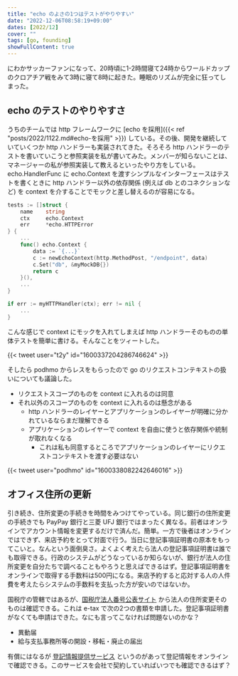 ```yaml
---
title: "echo のよさの1つはテストがやりやすい"
date: "2022-12-06T08:58:19+09:00"
dates: [2022/12]
cover: ""
tags: [go, founding]
showFullContent: true
---
```


にわかサッカーファンになって、20時頃に1-2時間寝て24時からワールドカップのクロアチア戦をみて3時に寝て8時に起きた。睡眠のリズムが完全に狂ってしまった。

## echo のテストのやりやすさ

うちのチームでは http フレームワークに [echo を採用]({{< ref "posts/2022/1122.md#echo-を採用" >}}) している。その後、開発を継続していていくつか http ハンドラーも実装されてきた。そろそろ http ハンドラーのテストを書いていこうと参照実装を私が書いてみた。メンバーが知らないことは、マネージャーの私が参照実装して教えるといったやり方をしている。echo.HandlerFunc に echo.Context を渡すシンプルなインターフェースはテストを書くときに http ハンドラー以外の依存関係 (例えば db とのコネクションなど) を context を介することでモックと差し替えるのが容易になる。

```go
tests := []struct {
	name    string
	ctx     echo.Context
	err     *echo.HTTPError
} {
    ...
	func() echo.Context {
		data := `{...}`
		c := newEchoContext(http.MethodPost, "/endpoint", data)
		c.Set("db", &myMockDB{})
		return c
	}(),
    ...
}

if err := myHTTPHandler(ctx); err != nil {
    ...
}
```

こんな感じで context にモックを入れてしまえば http ハンドラーそのものの単体テストを簡単に書ける。そんなことをツィートした。

{{< tweet user="t2y" id="1600337204286746624" >}}

そしたら podhmo からレスをもらったので go のリクエストコンテキストの扱いについても議論した。

* リクエストスコープのものを context に入れるのは同意
* それ以外のスコープのものを context に入れるのは懸念がある
  * http ハンドラーのレイヤーとアプリケーションのレイヤーが明確に分かれているならまだ理解できる
  * アプリケーションのレイヤーで context を自由に使うと依存関係や統制が取れなくなる
    * これは私も同意するところでアプリケーションのレイヤーにリクエストコンテキストを渡す必要はない

{{< tweet user="podhmo" id="1600338082242646016" >}}

## オフィス住所の更新

引き続き、住所変更の手続きを時間をみつけてやっている。同じ銀行の住所変更の手続きでも PayPay 銀行と三菱 UFJ 銀行ではまったく異なる。前者はオンラインでアカウント情報を変更するだけで済んだ。簡単。一方で後者はオンラインではできず、来店予約をとって対面で行う。当日に登記事項証明書の原本をもってこいと。なんという面倒臭さ。よくよく考えたら法人の登記事項証明書は誰でも取得できる。行政のシステムがどうなっているか知らないが、銀行が法人の住所変更を自分たちで調べることもやろうと思えばできるはず。登記事項証明書をオンラインで取得する手数料は500円になる。来店予約すると応対する人の人件費を考えたらシステムの手数料を支払った方が安いのではないか。

国税庁の管轄ではあるが、[国税庁法人番号公表サイト](https://www.houjin-bangou.nta.go.jp/) から法人の住所変更そのものは確認できる。これは e-tax で次の2つの書類を申請した。登記事項証明書がなくても申請はできた。なにも言ってこなければ問題ないのかな？

* 異動届
* 給与支払事務所等の開設・移転・廃止の届出

有償にはなるが [登記情報提供サービス](https://www1.touki.or.jp/night.html) というのがあって登記情報をオンラインで確認できる。このサービスを会社で契約していればいつでも確認できるはず？
